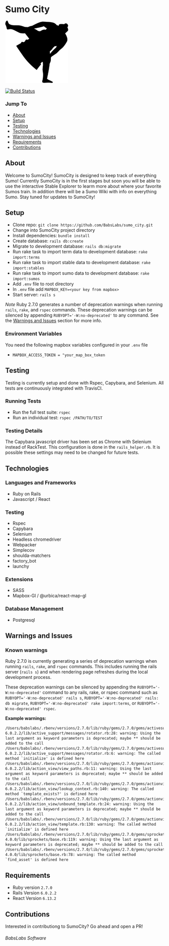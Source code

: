 # Sumo City
<img src="app/javascript/components/images/SumoLogo.png" alt="SumoCity Logo" width="200"/>

[![Build Status](https://travis-ci.com/BabsLabs/sumo_city.svg?branch=master)](https://travis-ci.com/BabsLabs/sumo_city)

### Jump To
- [About](#about)
- [Setup](#setup)
- [Testing](#testing)
- [Technologies](#technologies)
- [Warnings and Issues](#warnings-and-issues)
- [Requirements](#requirements)
- [Contributions](#contributions)

## About
Welcome to SumoCity! SumoCity is designed to keep track of everything Sumo! Currently SumoCity is in the first stages but soon you will be able to use the interactive Stable Explorer to learm more about where your favorite Sumos train. In addition there will be a Sumo Wiki with info on everything Sumo. Stay tuned for updates to SumoCity!

## Setup
* Clone repo: `git clone https://github.com/BabsLabs/sumo_city.git`
* Change into SumoCity project directory
* Install dependencies: `bundle install`
* Create database: `rails db:create`
* Migrate to development database: `rails db:migrate`
* Run rake task to import term data to development database: `rake import:terms`
* Run rake task to import stable data to development database: `rake import:stables`
* Run rake task to import sumo data to development database: `rake import:sumos`
* Add `.env` file to root directory
* In `.env` file add `MAPBOX_KEY=<your key from mapbox>`
* Start server: `rails s`

*Note* Ruby 2.7.0 generates a number of deprecation warnings when running `rails`, `rake`, and `rspec` commands. These deprecation warnings can be silenced by appending `RUBYOPT='-W:no-deprecated'` to any command. See the [Warnings and Issues](#Warnings-and-Issues) section for more info.

### Environment Variables
You need the following mapbox variables configured in your `.env` file
* `MAPBOX_ACCESS_TOKEN = "your_map_box_token`

## Testing
Testing is currently setup and done with Rspec, Capybara, and Selenium. All tests are continuously integrated with TravisCI.

### Running Tests
* Run the full test suite: `rspec`
* Run an individual test: `rspec /PATH/TO/TEST`

### Testing Details
The Capybara javascript driver has been set as Chrome with Selenium instead of RackTest. This configuration is done in the `rails_helper.rb`. It is possible these settings may need to be changed for future tests.

## Technologies

### Languages and Frameworks
- Ruby on Rails
- Javascript / React

### Testing
- Rspec
- Capybara
- Selenium
- Headless chromedriver
- Webpacker
- Simplecov
- shoulda-matchers
- factory_bot
- launchy

### Extensions
- SASS
- Mapbox-Gl / @urbica/react-map-gl

### Database Management
- Postgresql

## Warnings and Issues

### Known warnings
Ruby 2.7.0 is currently generating a series of deprecation warnings when running `rails`, `rake`, and `rspec` commands. This includes running the rails server (`rails s`) and when rendering page refreshes during the local development process.

These deprecation warnings can be silenced by appending the `RUBYOPT='-W:no-deprecated'` command to any rails, rake, or rspec command such as `RUBYOPT='-W:no-deprecated' rails s`, `RUBYOPT='-W:no-deprecated' rails: db migrate`, `RUBYOPT='-W:no-deprecated' rake import:terms`, or `RUBYOPT='-W:no-deprecated' rspec`.

**Example warnings:**
```
/Users/babslabs/.rbenv/versions/2.7.0/lib/ruby/gems/2.7.0/gems/activesupport-6.0.2.2/lib/active_support/messages/rotator.rb:28: warning: Using the last argument as keyword parameters is deprecated; maybe ** should be added to the call
/Users/babslabs/.rbenv/versions/2.7.0/lib/ruby/gems/2.7.0/gems/activesupport-6.0.2.2/lib/active_support/messages/rotator.rb:6: warning: The called method `initialize' is defined here
/Users/babslabs/.rbenv/versions/2.7.0/lib/ruby/gems/2.7.0/gems/actionview-6.0.2.2/lib/action_view/view_paths.rb:11: warning: Using the last argument as keyword parameters is deprecated; maybe ** should be added to the call
/Users/babslabs/.rbenv/versions/2.7.0/lib/ruby/gems/2.7.0/gems/actionview-6.0.2.2/lib/action_view/lookup_context.rb:140: warning: The called method `template_exists?' is defined here
/Users/babslabs/.rbenv/versions/2.7.0/lib/ruby/gems/2.7.0/gems/actionview-6.0.2.2/lib/action_view/unbound_template.rb:24: warning: Using the last argument as keyword parameters is deprecated; maybe ** should be added to the call
/Users/babslabs/.rbenv/versions/2.7.0/lib/ruby/gems/2.7.0/gems/actionview-6.0.2.2/lib/action_view/template.rb:130: warning: The called method `initialize' is defined here
/Users/babslabs/.rbenv/versions/2.7.0/lib/ruby/gems/2.7.0/gems/sprockets-4.0.0/lib/sprockets/base.rb:119: warning: Using the last argument as keyword parameters is deprecated; maybe ** should be added to the call
/Users/babslabs/.rbenv/versions/2.7.0/lib/ruby/gems/2.7.0/gems/sprockets-4.0.0/lib/sprockets/base.rb:78: warning: The called method `find_asset' is defined here
```

## Requirements
 * Ruby version
 `2.7.0`
 * Rails Version
 `6.0.2.2`
 * React Version
 `6.13.2`

 ## Contributions
Interested in contributiong to SumoCity? Go ahead and open a PR!

###### BabsLabs Software
